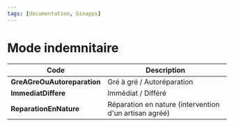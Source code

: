 ```yaml
---
tags: [documentation, Sinapps]
---
```


# Mode indemnitaire

| Code                        | Description                                            |
| --------------------------- | ------------------------------------------------------ |
| **GreAGreOuAutoreparation** | Gré à gré / Autoréparation                             |
| **ImmediatDiffere**         | Immédiat / Différé                                     |
| **ReparationEnNature**      | Réparation en nature (intervention d'un artisan agréé) |
